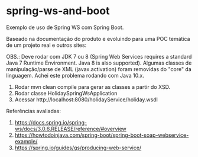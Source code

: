 # spring-ws-and-boot
Exemplo de uso de Spring WS com Spring Boot.

Baseado na documentação do produto e evoluindo para uma POC temática de um projeto real e outros sites:

OBS.: Deve rodar com JDK 7 ou 8 (Spring Web Services requires a standard Java 7 Runtime Environment. Java 8 is also supported). Algumas classes de manipulação/parse de XML (javax.activation) foram removidas do "core" da linguagem. Achei este problema rodando com Java 10.x.

1. Rodar mvn clean compile para gerar as classes a partir do XSD.
1. Rodar classe HolidaySpringWsApplication
1. Acessar http://localhost:8080/holidayService/holiday.wsdl 


Referências avaliadas:

1. https://docs.spring.io/spring-ws/docs/3.0.6.RELEASE/reference/#overview
1. https://howtodoinjava.com/spring-boot/spring-boot-soap-webservice-example/
1. https://spring.io/guides/gs/producing-web-service/
